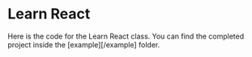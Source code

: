 # Learn React
Here is the code for the Learn React class. You can find the completed project inside the [example][/example] folder.
